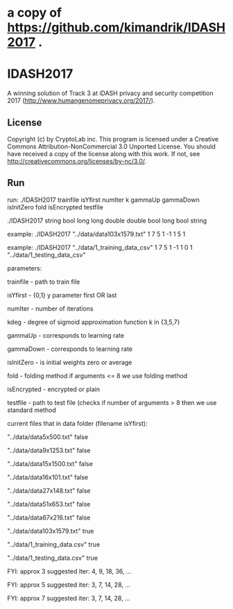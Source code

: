 # a copy of https://github.com/kimandrik/IDASH2017 .    

# IDASH2017

A winning solution of Track 3 at iDASH privacy and security competition 2017 (http://www.humangenomeprivacy.org/2017/).

## License
Copyright (c) by CryptoLab inc.
This program is licensed under a
Creative Commons Attribution-NonCommercial 3.0 Unported License.
You should have received a copy of the license along with this
work.  If not, see <http://creativecommons.org/licenses/by-nc/3.0/>.

## Run

run: ./IDASH2017 trainfile isYfirst numIter k gammaUp gammaDown isInitZero fold isEncrypted testfile

./IDASH2017 string bool long long double double bool long bool string

example: ./IDASH2017 "../data/data103x1579.txt" 1 7 5 1 -1 1 5 1

example: ./IDASH2017 "../data/1_training_data_csv" 1 7 5 1 -1 1 0 1 "../data/1_testing_data_csv"

parameters:

trainfile - path to train file

isYfirst - {0,1} y parameter first OR last

numIter - number of iterations

kdeg - degree of sigmoid approximation function k in {3,5,7}

gammaUp - corresponds to learning rate

gammaDown - corresponds to learning rate

isInitZero - is initial weights zero or average

fold - folding method if arguments <= 8 we use folding method

isEncrypted - encrypted or plain

testfile - path to test file (checks if number of arguments > 8 then we use standard method



current files that in data folder (filename isYfirst):

"../data/data5x500.txt" false

"../data/data9x1253.txt" false

"../data/data15x1500.txt" false

"../data/data16x101.txt" false

"../data/data27x148.txt" false

"../data/data51x653.txt" false

"../data/data67x216.txt" false

"../data/data103x1579.txt" true

"../data/1_training_data.csv" true

"../data/1_testing_data.csv" true



FYI: approx 3 suggested iter: 4, 9, 18, 36, ...

FYI: approx 5 suggested iter: 3, 7, 14, 28, ...

FYI: approx 7 suggested iter: 3, 7, 14, 28, ...

